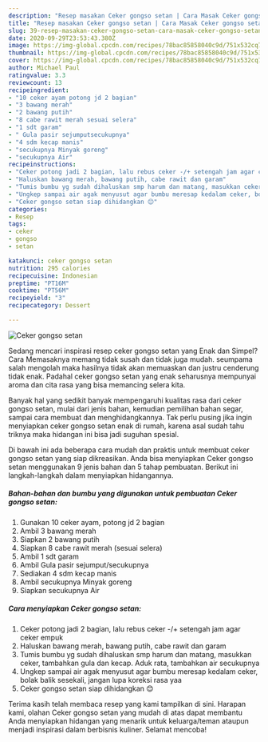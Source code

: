 ```yaml
---
description: "Resep masakan Ceker gongso setan | Cara Masak Ceker gongso setan Yang Sempurna"
title: "Resep masakan Ceker gongso setan | Cara Masak Ceker gongso setan Yang Sempurna"
slug: 39-resep-masakan-ceker-gongso-setan-cara-masak-ceker-gongso-setan-yang-sempurna
date: 2020-09-29T23:53:43.380Z
image: https://img-global.cpcdn.com/recipes/78bac85858040c9d/751x532cq70/ceker-gongso-setan-foto-resep-utama.jpg
thumbnail: https://img-global.cpcdn.com/recipes/78bac85858040c9d/751x532cq70/ceker-gongso-setan-foto-resep-utama.jpg
cover: https://img-global.cpcdn.com/recipes/78bac85858040c9d/751x532cq70/ceker-gongso-setan-foto-resep-utama.jpg
author: Michael Paul
ratingvalue: 3.3
reviewcount: 13
recipeingredient:
- "10 ceker ayam potong jd 2 bagian"
- "3 bawang merah"
- "2 bawang putih"
- "8 cabe rawit merah sesuai selera"
- "1 sdt garam"
- " Gula pasir sejumputsecukupnya"
- "4 sdm kecap manis"
- "secukupnya Minyak goreng"
- "secukupnya Air"
recipeinstructions:
- "Ceker potong jadi 2 bagian, lalu rebus ceker -/+ setengah jam agar ceker empuk"
- "Haluskan bawang merah, bawang putih, cabe rawit dan garam"
- "Tumis bumbu yg sudah dihaluskan smp harum dan matang, masukkan ceker, tambahkan gula dan kecap. Aduk rata, tambahkan air secukupnya"
- "Ungkep sampai air agak menyusut agar bumbu meresap kedalam ceker, bolak balik sesekali, jangan lupa koreksi rasa yaa"
- "Ceker gongso setan siap dihidangkan 😊"
categories:
- Resep
tags:
- ceker
- gongso
- setan

katakunci: ceker gongso setan 
nutrition: 295 calories
recipecuisine: Indonesian
preptime: "PT16M"
cooktime: "PT56M"
recipeyield: "3"
recipecategory: Dessert

---
```



![Ceker gongso setan](https://img-global.cpcdn.com/recipes/78bac85858040c9d/751x532cq70/ceker-gongso-setan-foto-resep-utama.jpg)

Sedang mencari inspirasi resep ceker gongso setan yang Enak dan Simpel? Cara Memasaknya memang tidak susah dan tidak juga mudah. seumpama salah mengolah maka hasilnya tidak akan memuaskan dan justru cenderung tidak enak. Padahal ceker gongso setan yang enak seharusnya mempunyai aroma dan cita rasa yang bisa memancing selera kita.

Banyak hal yang sedikit banyak mempengaruhi kualitas rasa dari ceker gongso setan, mulai dari jenis bahan, kemudian pemilihan bahan segar, sampai cara membuat dan menghidangkannya. Tak perlu pusing jika ingin menyiapkan ceker gongso setan enak di rumah, karena asal sudah tahu triknya maka hidangan ini bisa jadi suguhan spesial.




Di bawah ini ada beberapa cara mudah dan praktis untuk membuat ceker gongso setan yang siap dikreasikan. Anda bisa menyiapkan Ceker gongso setan menggunakan 9 jenis bahan dan 5 tahap pembuatan. Berikut ini langkah-langkah dalam menyiapkan hidangannya.

<!--inarticleads1-->

##### Bahan-bahan dan bumbu yang digunakan untuk pembuatan Ceker gongso setan:

1. Gunakan 10 ceker ayam, potong jd 2 bagian
1. Ambil 3 bawang merah
1. Siapkan 2 bawang putih
1. Siapkan 8 cabe rawit merah (sesuai selera)
1. Ambil 1 sdt garam
1. Ambil  Gula pasir sejumput/secukupnya
1. Sediakan 4 sdm kecap manis
1. Ambil secukupnya Minyak goreng
1. Siapkan secukupnya Air




<!--inarticleads2-->

##### Cara menyiapkan Ceker gongso setan:

1. Ceker potong jadi 2 bagian, lalu rebus ceker -/+ setengah jam agar ceker empuk
1. Haluskan bawang merah, bawang putih, cabe rawit dan garam
1. Tumis bumbu yg sudah dihaluskan smp harum dan matang, masukkan ceker, tambahkan gula dan kecap. Aduk rata, tambahkan air secukupnya
1. Ungkep sampai air agak menyusut agar bumbu meresap kedalam ceker, bolak balik sesekali, jangan lupa koreksi rasa yaa
1. Ceker gongso setan siap dihidangkan 😊




Terima kasih telah membaca resep yang kami tampilkan di sini. Harapan kami, olahan Ceker gongso setan yang mudah di atas dapat membantu Anda menyiapkan hidangan yang menarik untuk keluarga/teman ataupun menjadi inspirasi dalam berbisnis kuliner. Selamat mencoba!
